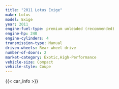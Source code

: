```yaml
---
title: "2011 Lotus Exige"
make: Lotus
model: Exige
year: 2011
engine-fuel-type: premium unleaded (recommended)
engine-hp: 240
engine-cylinders: 4
transmission-type: Manual
driven-wheels: Rear wheel drive
number-of-doors: 2
market-category: Exotic,High-Performance
vehicle-size: Compact
vehicle-style: Coupe
---
```


{{< car_info >}}
